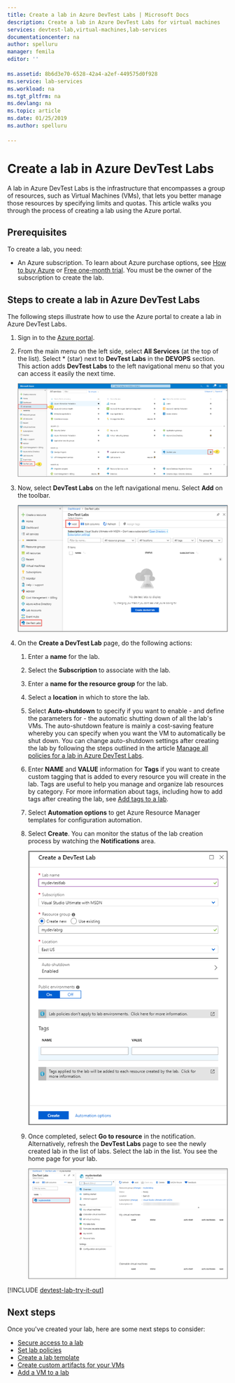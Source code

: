 ```yaml
---
title: Create a lab in Azure DevTest Labs | Microsoft Docs
description: Create a lab in Azure DevTest Labs for virtual machines
services: devtest-lab,virtual-machines,lab-services
documentationcenter: na
author: spelluru
manager: femila
editor: ''

ms.assetid: 8b6d3e70-6528-42a4-a2ef-449575d0f928
ms.service: lab-services
ms.workload: na
ms.tgt_pltfrm: na
ms.devlang: na
ms.topic: article
ms.date: 01/25/2019
ms.author: spelluru	

---
```

# Create a lab in Azure DevTest Labs
A lab in Azure DevTest Labs is the infrastructure that encompasses a group of resources, such as Virtual Machines (VMs), that lets you better manage those resources by specifying limits and quotas. This article walks you through the process of creating a lab using the Azure portal.

## Prerequisites
To create a lab, you need:

* An Azure subscription. To learn about Azure purchase options, see [How to buy Azure](https://azure.microsoft.com/pricing/purchase-options/) or [Free one-month trial](https://azure.microsoft.com/pricing/free-trial/). You must be the owner of the subscription to create the lab.

## Steps to create a lab in Azure DevTest Labs
The following steps illustrate how to use the Azure portal to create a lab in Azure DevTest Labs. 

1. Sign in to the [Azure portal](https://go.microsoft.com/fwlink/p/?LinkID=525040).
1. From the main menu on the left side, select **All Services** (at the top of the list). Select * (star) next to **DevTest Labs** in the **DEVOPS** section. This action adds **DevTest Labs** to the left navigational menu so that you can access it easily the next time. 

	![All services - select DevTest Labs](./media/devtest-lab-create-lab/all-services-select.png)
2. Now, select **DevTest Labs** on the left navigational menu. Select **Add** on the toolbar. 
   
    ![Add a lab](./media/devtest-lab-create-lab/add-lab-button.png)
1. On the **Create a DevTest Lab** page, do the following actions: 
    1. Enter a **name** for the lab.
    2. Select the **Subscription** to associate with the lab.
    3. Enter a **name for the resource group** for the lab. 
    4. Select a **location** in which to store the lab.
	4. Select **Auto-shutdown** to specify if you want to enable - and define the parameters for - the automatic shutting down of all the lab's VMs. The auto-shutdown feature is mainly a cost-saving feature whereby you can specify when you want the VM to automatically be shut down. You can change auto-shutdown settings after creating the lab by following the steps outlined in the article [Manage all policies for a lab in Azure DevTest Labs](./devtest-lab-set-lab-policy.md#set-auto-shutdown).
	1. Enter **NAME** and **VALUE** information for **Tags** if you want to create custom tagging that is added to every resource you will create in the lab. Tags are useful to help you manage and organize lab resources by category. For more information about tags, including how to add tags after creating the lab, see [Add tags to a lab](devtest-lab-add-tag.md).
	6. Select **Automation options** to get Azure Resource Manager templates for configuration automation. 
	7. Select **Create**. You can monitor the status of the lab creation process by watching the **Notifications** area. 
    
        ![Create a lab section of DevTest Labs](./media/devtest-lab-create-lab/create-devtestlab-blade.png)
    8. Once completed, select **Go to resource** in the notification. Alternatively, refresh the **DevTest Labs** page to see the newly created lab in the list of labs.  Select the lab in the list. You see the home page for your lab. 

        ![Home page for the lab](./media/devtest-lab-create-lab/lab-home-page.png)

[!INCLUDE [devtest-lab-try-it-out](../../includes/devtest-lab-try-it-out.md)]

## Next steps
Once you've created your lab, here are some next steps to consider:

* [Secure access to a lab](devtest-lab-add-devtest-user.md)
* [Set lab policies](devtest-lab-set-lab-policy.md)
* [Create a lab template](devtest-lab-create-template.md)
* [Create custom artifacts for your VMs](devtest-lab-artifact-author.md)
* [Add a VM to a lab](devtest-lab-add-vm.md)

